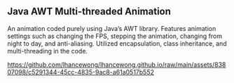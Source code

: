 ## Java AWT Multi-threaded Animation

An animation coded purely using Java’s AWT library. Features animation settings such as changing the FPS, stepping the animation, changing from night to day, and anti-aliasing. Utilized encapsulation, class inheritance, and multi-threading in the code.


https://github.com/lhancewong/lhancewong.github.io/raw/main/assets/83807098/c5291344-45cc-4835-9ac8-a61a0517b552

